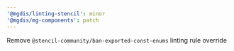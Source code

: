 ```yaml
---
'@mgdis/linting-stencil': minor
'@mgdis/mg-components': patch
---
```


Remove `@stencil-community/ban-exported-const-enums` linting rule override
